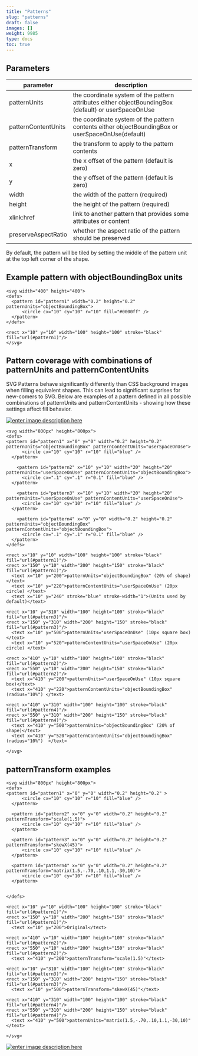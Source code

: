 ```yaml
---
title: "Patterns"
slug: "patterns"
draft: false
images: []
weight: 9985
type: docs
toc: true
---
```


## Parameters
| parameter | description |
| --------- | ------------|
| patternUnits | the coordinate system of the pattern attributes either objectBoundingBox (default) or userSpaceOnUse |
| patternContentUnits | the coordinate system of the pattern contents either objectBoundingBox or userSpaceOnUse(default) |
| patternTransform | the transform to apply to the pattern contents |
| x | the x offset of the pattern (default is zero) |
| y | the y offset of the pattern (default is zero)|
| width | the width of the pattern (required)|
| height | the height of the pattern (required)|
| xlink:href | link to another pattern that provides some attributes or content
| preserveAspectRatio | whether the aspect ratio of the pattern should be preserved |



By default, the pattern will be tiled by setting the middle of the pattern unit at the top left corner of the shape. 

## Example pattern with objectBoundingBox units
    <svg width="400" height="400">
    <defs>
      <pattern id="pattern1" width="0.2" height="0.2" patternUnits="objectBoundingBox">
          <circle cx="10" cy="10" r="10" fill="#0000ff" />
      </pattern>
    </defs>
    
    <rect x="10" y="10" width="100" height="100" stroke="black" fill="url(#pattern1)"/>
    </svg>



## Pattern coverage with combinations of patternUnits and patternContentUnits
SVG Patterns behave significantly differently than CSS background images when filling equivalent shapes. This can lead to significant surprises for new-comers to SVG. Below are examples of a pattern defined in all possible combinations of patternUnits and patternContentUnits - showing how these settings affect fill behavior.

[![enter image description here][1]][1]

    <svg width="800px" height="800px">
    <defs>
    <pattern id="pattern1" x="0" y="0" width="0.2" height="0.2"  patternUnits="objectBoundingBox" patternContentUnits="userSpaceOnUse">
          <circle cx="10" cy="10" r="10" fill="blue" />
      </pattern>
      
        <pattern id="pattern2" x="10" y="10" width="20" height="20"  patternUnits="userSpaceOnUse" patternContentUnits="objectBoundingBox">
          <circle cx=".1" cy=".1" r="0.1" fill="blue" />
      </pattern>
      
        <pattern id="pattern3" x="10" y="10" width="20" height="20"  patternUnits="userSpaceOnUse" patternContentUnits="userSpaceOnUse">
          <circle cx="10" cy="10" r="10" fill="blue" />
      </pattern>
      
        <pattern id="pattern4" x="0" y="0" width="0.2" height="0.2"  patternUnits="objectBoundingBox" patternContentUnits="objectBoundingBox">
          <circle cx=".1" cy=".1" r="0.1" fill="blue" />
      </pattern>
    </defs>
    
    <rect x="10" y="10" width="100" height="100" stroke="black" fill="url(#pattern1)"/>
    <rect x="150" y="10" width="200" height="150" stroke="black" fill="url(#pattern1)"/>
      <text x="10" y="200">patternUnits="objectBoundingBox" (20% of shape)</text> 
      <text x="10" y="220">patternContentUnits="userSpaceOnUse" (20px circle) </text>
      <text x="10" y="240" stroke="blue" stroke-width="1">(Units used by default)</text>
      
    <rect x="10" y="310" width="100" height="100" stroke="black" fill="url(#pattern3)"/>
    <rect x="150" y="310" width="200" height="150" stroke="black" fill="url(#pattern3)"/>
      <text x="10" y="500">patternUnits="userSpaceOnUse" (10px square box)</text> 
      <text x="10" y="520">patternContentUnits="userSpaceOnUse" (20px circle) </text>
      
    <rect x="410" y="10" width="100" height="100" stroke="black" fill="url(#pattern2)"/>
    <rect x="550" y="10" width="200" height="150" stroke="black" fill="url(#pattern2)"/>
      <text x="410" y="200">patternUnits="userSpaceOnUse" (10px square box)</text> 
      <text x="410" y="220">patternContentUnits="objectBoundingBox"(radius="10%") </text>
      
    <rect x="410" y="310" width="100" height="100" stroke="black" fill="url(#pattern4)"/>
    <rect x="550" y="310" width="200" height="150" stroke="black" fill="url(#pattern4)"/>
      <text x="410" y="500">patternUnits="objectBoundingBox" (20% of shape)</text> 
      <text x="410" y="520">patternContentUnits="objectBoundingBox"(radius="10%")  </text>
      
    </svg>


  [1]: http://i.stack.imgur.com/k2t7Z.png

## patternTransform examples
    <svg width="800px" height="800px">
    <defs>
    <pattern id="pattern1" x="0" y="0" width="0.2" height="0.2" >
          <circle cx="10" cy="10" r="10" fill="blue" />
      </pattern>
      
      <pattern id="pattern2" x="0" y="0" width="0.2" height="0.2" patternTransform="scale(1.5)">
          <circle cx="10" cy="10" r="10" fill="blue" />
      </pattern>
      
      <pattern id="pattern3" x="0" y="0" width="0.2" height="0.2"   patternTransform="skewX(45)">
          <circle cx="10" cy="10" r="10" fill="blue" />
      </pattern>
      
      <pattern id="pattern4" x="0" y="0" width="0.2" height="0.2"  patternTransform="matrix(1.5,-.70,.10,1.1,-30,10)">
          <circle cx="10" cy="10" r="10" fill="blue" />
      </pattern>
      
    
    </defs>
    
    <rect x="10" y="10" width="100" height="100" stroke="black" fill="url(#pattern1)"/>
    <rect x="150" y="10" width="200" height="150" stroke="black" fill="url(#pattern1)"/>
      <text x="10" y="200">Original</text> 
      
    <rect x="410" y="10" width="100" height="100" stroke="black" fill="url(#pattern2)"/>
    <rect x="550" y="10" width="200" height="150" stroke="black" fill="url(#pattern2)"/>
      <text x="410" y="200">patternTransform="scale(1.5)"</text> 
      
    <rect x="10" y="310" width="100" height="100" stroke="black" fill="url(#pattern3)"/>
    <rect x="150" y="310" width="200" height="150" stroke="black" fill="url(#pattern3)"/>
      <text x="10" y="500">patternTransform="skewX(45)"</text> 
      
    <rect x="410" y="310" width="100" height="100" stroke="black" fill="url(#pattern4)"/>
    <rect x="550" y="310" width="200" height="150" stroke="black" fill="url(#pattern4)"/>
      <text x="410" y="500">patternUnits="matrix(1.5,-.70,.10,1.1,-30,10)"</text> 
      
    </svg>

[![enter image description here][1]][1]


  [1]: http://i.stack.imgur.com/HOGd6.png


